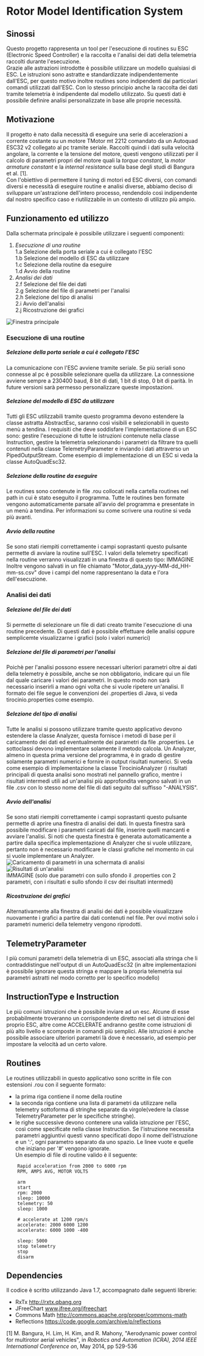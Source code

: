 # Rotor Model Identification System
## Sinossi
Questo progetto rappresenta un tool per l'esecuzione di routines su ESC (Electronic Speed Controller) e la raccolta e l'analisi dei dati della telemetria raccolti durante l'esecuzione.  
Grazie alle astrazioni introdotte è possibile utilizzare un modello qualsiasi di ESC. Le istruzioni sono astratte e standardizzate indipendentemente dall'ESC, per questo motivo inoltre routines sono indipendenti dai particolari comandi utilizzati dall'ESC. Con lo stesso principio anche la raccolta dei dati tramite telemetria è indipendente dal modello utilizzato. Su questi dati è possibile definire analisi personalizzate in base alle proprie necessità.
## Motivazione
Il progetto è nato dalla necessità di eseguire una serie di accelerazioni a corrente costante su un motore TMotor mt 2212 comandato da un Autoquad ESC32 v2 collegato al pc tramite seriale. Raccolti quindi i dati sulla velocità angolare, la corrente e la tensione del motore, questi vengono utilizzati per il calcolo di parametri propri del motore quali la *torque constant*, la *motor armature constant* e la *internal resistance* sulla base degli studi di Bangura et al. [1].  
Con l'obiettivo di permettere il tuning di motori ed ESC diversi, con comandi diversi e necessità di eseguire routine e analisi diverse, abbiamo deciso di sviluppare un'astrazione dell'intero processo, rendendolo così indipendente dal nostro specifico caso e riutilizzabile in un contesto di utilizzo più ampio.

## Funzionamento ed utilizzo
Dalla schermata principale è possibile utilizzare i seguenti componenti:  
1. *Esecuzione di una routine*  
  1.a Selezione della porta seriale a cui è collegato l'ESC  
  1.b Selezione del modello di ESC da utilizzare  
  1.c Selezione della routine da eseguire  
  1.d Avvio della routine  
2. *Analisi dei dati*  
  2.f Selezione del file dei dati  
  2.g Selezione del file di parametri per l'analisi  
  2.h Selezione del tipo di analisi  
  2.i Avvio dell'analisi  
  2.j Ricostruzione dei grafici  


  ![Finestra principale](/assets/mainFrame.png)

### Esecuzione di una routine

##### Selezione della porta seriale a cui è collegato l'ESC  
La comunicazione con l'ESC avviene tramite seriale. Se più seriali sono connesse al pc è possibile selezionare quella da utilizzare. La connessione avviene sempre a 230400 baud, 8 bit di dati, 1 bit di stop, 0 bit di parità. In future versioni sarà permesso personalizzare queste impostazioni.

##### Selezione del modello di ESC da utilizzare
Tutti gli ESC utilizzabili tramite questo programma devono estendere la classe astratta AbstractEsc, saranno così visibili e selezionabili in questo menù a tendina. I requisiti che deve soddisfare l'implementazione di un ESC sono: gestire l'esecuzione di tutte le istruzioni contenute nella classe Instruction, gestire la telemetria  selezionando i parametri da filtrare tra quelli contenuti nella classe TelemetryParameter e inviando i dati attraverso un PipedOutputStream. Come esempio di implementazione di un ESC si veda la classe AutoQuadEsc32.

##### Selezione della routine da eseguire
Le routines sono contenute in file .rou collocati nella cartella routines nel path in cui è stato eseguito il programma. Tutte le routines ben formate vengono automaticamente parsate all'avvio del programma e presentate in un menù a tendina. Per informazioni su come scrivere una routine si veda più avanti.

##### Avvio della routine
Se sono stati riempiti correttamente i campi soprastanti questo pulsante permette di avviare la routine sull'ESC. I valori della telemetry specificati nella routine verranno visualizzati in una finestra di questo tipo: 
IMMAGINE  
Inoltre vengono salvati in un file chiamato "Motor_data_yyyy-MM-dd_HH-mm-ss.csv" dove i campi del nome rappresentano la data e l'ora dell'esecuzione.

### Analisi dei dati

##### Selezione del file dei dati  
Si permette di selezionare un file di dati creato tramite l'esecuzione di una routine precedente. Di questi dati è possibile effettuare delle analisi oppure semplicemte visualizzarne i grafici (solo i valori numerici)

##### Selezione del file di parametri per l'analisi
Poichè per l'analisi possono essere necessari ulteriori parametri oltre ai dati della telemetry è possibile, anche se non obbligatorio, indicare qui un file dal quale caricare i valori dei parametri. In questo modo non sarà necessario inserirli a mano ogni volta che si vuole ripetere un'analisi. Il formato dei file segue le convenzioni dei .properties di Java, si veda tirocinio.properties come esempio.

##### Selezione del tipo di analisi
Tutte le analisi si possono utilizzare tramite questo applicativo devono estendere la classe Analyzer, questa fornisce i metodi di base per il caricamento dei dati ed eventualmente dei parametri da file .properties. Le sottoclassi devono implementare solamente il metodo calcola. Un Analyzer, almeno in questa prima versione del programma, è in grado di gestire solamente parametri numerici e fornire in output risultati numerici. Si veda come esempio di implementazione la classe TirocinioAnalyzer (i risultati principali di questa analisi sono mostrati nel pannello grafico, mentre i risultati intermedi utili ad un'analisi più approfondita vengono salvati in un file .csv con lo stesso nome del file di dati seguito dal suffisso "-ANALYSIS".

##### Avvio dell'analisi  
Se sono stati riempiti correttamente i campi soprastanti questo pulsante permette di aprire una finestra di analisi dei dati. In questa finestra sarà possibile modificare i parametri caricati dal file, inserire quelli mancanti e avviare l'analisi. Si noti che questa finestra è generata automaticamente a partire dalla specifica implementazione di Analyzer che si vuole utilizzare, pertanto non è necessario modificare le classi grafiche nel momento in cui si vuole implementare un Analyzer.
![Caricamento di parametri in una schermata di analisi](/assets/parametersLoading.png)  
![Risultati di un'analisi](/assets/analysisResults.png)  
    IMMAGINE (solo due parametri con sullo sfondo il .properties con 2 parametri, con i risultati e sullo sfondo il csv dei risultati intermedi)

##### Ricostruzione dei grafici
Alternativamente alla finestra di analisi dei dati è possibile visualizzare nuovamente i grafici a partire dai dati contenuti nel file. Per ovvi motivi solo i parametri numerici della telemetry vengono riprodotti.

## TelemetryParameter
I più comuni parametri della telemetria di un ESC, associati alla stringa che li contraddistingue nell'output di un AutoQuadEsc32 (in altre implementazioni è possibile ignorare questa stringa e mappare la propria telemetria sui parametri astratti nel modo corretto per lo specifico modello)

## InstructionType e Instruction 
Le più comuni istruzioni che è possibile inviare ad un esc. Alcune di esse probabilmente troveranno un corrispondente diretto nel set di istruzioni del proprio ESC, altre come ACCELERATE andranno gestite come istruzioni di più alto livello e scomposte in comandi più semplici. Alle istruzioni è anche possibile associare ulteriori parametri là dove è necessario, ad esempio per impostare la velocità ad un certo valore. 

## Routines
Le routines utilizzabili in questo applicativo sono scritte in file con estensioni .rou con il seguente formato:
* la prima riga contiene il nome della routine
* la seconda riga contiene una lista di parametri da utilizzare nella telemetry sottoforma di stringhe separate da virgole(vedere la classe TelemetryParameter per le specifiche stringhe). 
* le righe successive devono contenere una valida istruzione per l'ESC, così come specificate nella classe Instruction. Se l'istruzione necessita parametri aggiuntivi questi vanno specificati dopo il nome dell'istruzione e un ':', ogni parametro separato da uno spazio. Le linee vuote e quelle che iniziano per '#' vengono ignorate.  
Un esempio di file di routine valido è il seguente:  
```
    Rapid acceleration from 2000 to 6000 rpm  
    RPM, AMPS AVG, MOTOR VOLTS
    
    arm  
    start  
    rpm: 2000  
    sleep: 10000  
    telemetry: 50  
    sleep: 1000  
    
    # accelerate at 1200 rpm/s  
    accelerate: 2000 6000 1200  
    accelerate: 6000 1000 -400  
    
    sleep: 5000  
    stop telemetry  
    stop  
    disarm  
```
## Dependencies
Il codice è scritto utilizzando Java 1.7, accompagnato dalle seguenti librerie:
* RxTx http://rxtx.qbang.org
* JFreeChart www.jfree.org/jfreechart
* Commons Math http://commons.apache.org/proper/commons-math
* Reflections https://code.google.com/archive/p/reflections

[1] M. Bangura, H. Lim, H. Kim, and R. Mahony, "Aerodynamic power control for multirotor aerial vehicles", in *Robotics and Automation (ICRA), 2014 IEEE International Conference on*, May 2014, pp 529-536
